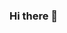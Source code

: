 ### Hi there 👋

<!--
**vanshikagoell/vanshikagoell** is a ✨ _special_ ✨ repository because its `README.md` (this file) appears on your GitHub profile.

Here are some ideas to get you started:

- 🔭 I’m currently working on Competitive Programmig
- 🌱 I’m currently learning Python 
- 👯 I’m looking to collaborate on Data Science Projects
- 🤔 I’m looking for help with my website https://www.datasciencenow.tech/
- 💬 Ask me about Food, Weather or Data Science
- 📫 How to reach me: https://www.linkedin.com/in/vanshikagoell/
- 😄 Pronouns: Learner.
- ⚡ Fun fact: Trying to Make GITHUB my new Instagram.
-->
